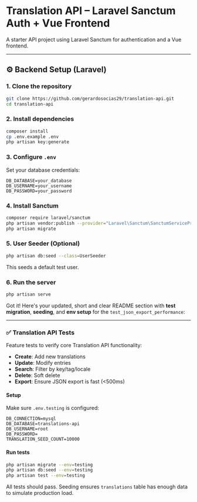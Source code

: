 # Translation API – Laravel Sanctum Auth + Vue Frontend

A starter API project using Laravel Sanctum for authentication and a Vue frontend.

---

## ⚙️ Backend Setup (Laravel)

### 1. Clone the repository
```bash
git clone https://github.com/gerardosocias29/translation-api.git
cd translation-api
````

### 2. Install dependencies

```bash
composer install
cp .env.example .env
php artisan key:generate
```

### 3. Configure `.env`

Set your database credentials:

```
DB_DATABASE=your_database
DB_USERNAME=your_username
DB_PASSWORD=your_password
```

### 4. Install Sanctum

```bash
composer require laravel/sanctum
php artisan vendor:publish --provider="Laravel\Sanctum\SanctumServiceProvider"
php artisan migrate
```

### 5. User Seeder (Optional)

```bash
php artisan db:seed --class=UserSeeder
```

This seeds a default test user.

### 6. Run the server

```bash
php artisan serve
```

Got it! Here's your updated, short and clear README section with **test migration**, **seeding**, and **env setup** for the `test_json_export_performance`:

---

### ✅ Translation API Tests

Feature tests to verify core Translation API functionality:

* **Create**: Add new translations
* **Update**: Modify entries
* **Search**: Filter by key/tag/locale
* **Delete**: Soft delete
* **Export**: Ensure JSON export is fast (<500ms)

#### Setup

Make sure `.env.testing` is configured:

```env
DB_CONNECTION=mysql
DB_DATABASE=translations-api
DB_USERNAME=root
DB_PASSWORD=
TRANSLATION_SEED_COUNT=10000
```

#### Run tests

```bash
php artisan migrate --env=testing
php artisan db:seed --env=testing
php artisan test --env=testing
```

All tests should pass. Seeding ensures `translations` table has enough data to simulate production load.
